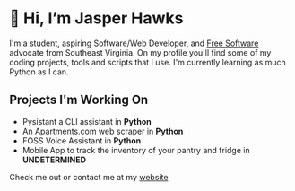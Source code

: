 # 👋 Hi, I’m Jasper Hawks
I'm a student, aspiring Software/Web Developer, and [Free Software](https://en.wikipedia.org/wiki/Free_software) advocate from Southeast Virginia. On my profile you'll find some of my coding projects, tools and scripts that I use. I'm currently learning as much Python as I can.

## Projects I'm Working On 
- Pysistant a CLI assistant in **Python**
- An Apartments.com web scraper in **Python**
- FOSS Voice Assistant in **Python**
- Mobile App to track the inventory of your pantry and fridge in **UNDETERMINED**

Check me out or contact me at my [website](https://jasperhawks.netlify.app/)

